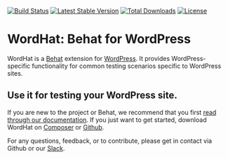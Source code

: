 [![Build Status](https://img.shields.io/github/workflow/status/johnbillion/wordhat/Tests/develop)](https://github.com/johnbillion/wordhat/actions)
[![Latest Stable Version](https://poser.pugx.org/paulgibbs/behat-wordpress-extension/v/stable.svg)](https://packagist.org/packages/paulgibbs/behat-wordpress-extension)
[![Total Downloads](https://poser.pugx.org/paulgibbs/behat-wordpress-extension/downloads.svg)](https://packagist.org/packages/paulgibbs/behat-wordpress-extension)
[![License](https://poser.pugx.org/paulgibbs/behat-wordpress-extension/license.svg)](https://packagist.org/packages/paulgibbs/behat-wordpress-extension)

# WordHat: Behat for WordPress

WordHat is a [Behat](http://behat.org) extension for [WordPress](https://wordpress.org). It provides WordPress-specific functionality for common testing scenarios specific to WordPress sites.

## Use it for testing your WordPress site.

If you are new to the project or Behat, we recommend that you first [read through our documentation](https://wordhat.info/). If you just want to get started, download WordHat on [Composer](https://packagist.org/packages/paulgibbs/behat-wordpress-extension) or [Github](https://github.com/paulgibbs/behat-wordpress-extension).

For any questions, feedback, or to contribute, please get in contact via Github or our [Slack](https://wordhat.herokuapp.com).
